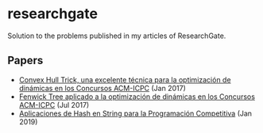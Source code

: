 # researchgate
Solution to the problems published in my articles of ResearchGate.

## Papers
* [Convex Hull Trick, una excelente técnica para la optimización de dinámicas en los Concursos ACM-ICPC](https://www.researchgate.net/publication/331287829_Convex_Hull_Trick_una_excelente_tecnica_para_la_optimizacion_de_dinamicas_en_los_Concursos_ACM-ICPC) (Jan 2017)
* [Fenwick Tree aplicado a la optimización de dinámicas en los Concursos ACM-ICPC](https://www.researchgate.net/publication/331287917_Fenwick_Tree_aplicado_a_la_optimizacion_de_dinamicas_en_los_Concursos_ACM-ICPC) (Jul 2017)
* [Aplicaciones de Hash en String para la Programación Competitiva](https://www.researchgate.net/publication/331288034_Aplicaciones_de_Hash_en_String_para_la_Programacion_Competitiva) (Jan 2019)
